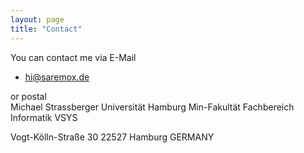 ```yaml
---
layout: page
title: "Contact"
---
```


You can contact me via E-Mail
* hi@saremox.de

or postal  
Michael Strassberger
Universität Hamburg
Min-Fakultät
Fachbereich Informatik
VSYS

Vogt-Kölln-Straße 30
22527 Hamburg
GERMANY
